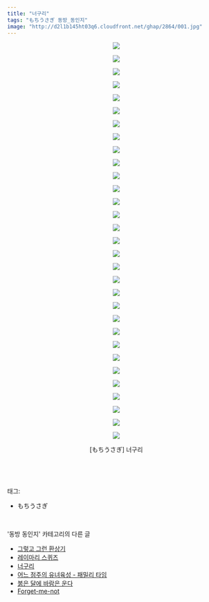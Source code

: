 ```yaml
---
title: "너구리"
tags: "もちうさぎ 동방_동인지"
image: "http://d2l1b145ht03q6.cloudfront.net/ghap/2864/001.jpg"
---
```

<div class="article">
<p style="text-align: center; clear: none; float: none;"><img src="{{ site.imgserver1 }}/ghap/2864/001.jpg"/></p>
<p style="text-align: center; clear: none; float: none;"><img src="{{ site.imgserver1 }}/ghap/2864/002.jpg"/></p>
<p style="text-align: center; clear: none; float: none;"><img src="{{ site.imgserver1 }}/ghap/2864/003.jpg"/></p>
<p style="text-align: center; clear: none; float: none;"><img src="{{ site.imgserver1 }}/ghap/2864/004.jpg"/></p>
<p style="text-align: center; clear: none; float: none;"><img src="{{ site.imgserver1 }}/ghap/2864/005.jpg"/></p>
<p style="text-align: center; clear: none; float: none;"><img src="{{ site.imgserver1 }}/ghap/2864/006.jpg"/></p>
<p style="text-align: center; clear: none; float: none;"><img src="{{ site.imgserver1 }}/ghap/2864/007.jpg"/></p>
<p style="text-align: center; clear: none; float: none;"><img src="{{ site.imgserver1 }}/ghap/2864/008.jpg"/></p>
<p style="text-align: center; clear: none; float: none;"><img src="{{ site.imgserver1 }}/ghap/2864/009.jpg"/></p>
<p style="text-align: center; clear: none; float: none;"><img src="{{ site.imgserver1 }}/ghap/2864/010.jpg"/></p>
<p style="text-align: center; clear: none; float: none;"><img src="{{ site.imgserver1 }}/ghap/2864/011.jpg"/></p>
<p style="text-align: center; clear: none; float: none;"><img src="{{ site.imgserver1 }}/ghap/2864/012.jpg"/></p>
<p style="text-align: center; clear: none; float: none;"><img src="{{ site.imgserver1 }}/ghap/2864/013.jpg"/></p>
<p style="text-align: center; clear: none; float: none;"><img src="{{ site.imgserver1 }}/ghap/2864/014.jpg"/></p>
<p style="text-align: center; clear: none; float: none;"><img src="{{ site.imgserver1 }}/ghap/2864/015.jpg"/></p>
<p style="text-align: center; clear: none; float: none;"><img src="{{ site.imgserver1 }}/ghap/2864/016.jpg"/></p>
<p style="text-align: center; clear: none; float: none;"><img src="{{ site.imgserver1 }}/ghap/2864/017.jpg"/></p>
<p style="text-align: center; clear: none; float: none;"><img src="{{ site.imgserver1 }}/ghap/2864/018.jpg"/></p>
<p style="text-align: center; clear: none; float: none;"><img src="{{ site.imgserver1 }}/ghap/2864/019.jpg"/></p>
<p style="text-align: center; clear: none; float: none;"><img src="{{ site.imgserver1 }}/ghap/2864/020.jpg"/></p>
<p style="text-align: center; clear: none; float: none;"><img src="{{ site.imgserver1 }}/ghap/2864/021.jpg"/></p>
<p style="text-align: center; clear: none; float: none;"><img src="{{ site.imgserver1 }}/ghap/2864/022.jpg"/></p>
<p style="text-align: center; clear: none; float: none;"><img src="{{ site.imgserver1 }}/ghap/2864/023.jpg"/></p>
<p style="text-align: center; clear: none; float: none;"><img src="{{ site.imgserver1 }}/ghap/2864/024.jpg"/></p>
<p style="text-align: center; clear: none; float: none;"><img src="{{ site.imgserver1 }}/ghap/2864/025.jpg"/></p>
<p style="text-align: center; clear: none; float: none;"><img src="{{ site.imgserver1 }}/ghap/2864/026.jpg"/></p>
<p style="text-align: center; clear: none; float: none;"><img src="{{ site.imgserver1 }}/ghap/2864/027.jpg"/></p>
<p style="text-align: center; clear: none; float: none;"><img src="{{ site.imgserver1 }}/ghap/2864/028.jpg"/></p>
<p style="text-align: center; clear: none; float: none;"><img src="{{ site.imgserver1 }}/ghap/2864/029.jpg"/></p>
<p style="text-align: center; clear: none; float: none;"><img src="{{ site.imgserver1 }}/ghap/2864/030.jpg"/></p>
<p style="text-align: center; clear: none; float: none;"><img src="{{ site.imgserver1 }}/ghap/2864/031.jpg"/></p>
<p style="text-align: center; clear: none; float: none;">[もちうさぎ] 너구리</p>
<p><br/></p>
</div><br/>
<div class="tagTrail">
<p>태그: </p>
<ul>
<li>もちうさぎ</li>
</ul>
</div><br/>
<div class="another">
<p>'동방 동인지' 카테고리의 다른 글</p>
<ul>
<li><a href="/ghap_2866">그렇고 그런 환상기</a></li>
<li><a href="/ghap_2865">레이마리 스퀴즈</a></li>
<li><a href="/ghap_2864">너구리</a></li>
<li><a href="/ghap_2863">어느 점주의 유녀육성 - 패밀리 타임</a></li>
<li><a href="/ghap_2862">붉은 달에 바람은 운다</a></li>
<li><a href="/ghap_2861">Forget-me-not</a></li>
</ul>
</div><br/>
<div class="cb_module cb_fluid">
<div class="cb_wrt cb_profile">
</div><!-- commentList close -->
</div><br/>
